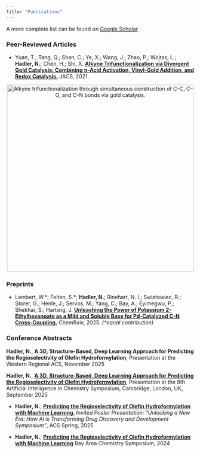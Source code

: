 ```yaml
---
title: "Publications"
---
```


A more complete list can be found on [Google Scholar](https://scholar.google.com/citations?user=IBnzxfkAAAAJ&hl=en).

### Peer-Reviewed Articles
- Yuan, T.; Tang, Q.; Shan, C.; Ye, X.; Wang, J.; Zhao, P.; Wojtas, L.; **Hadler, N.**; Chen, H.; Shi, X. **[Alkyne Trifunctionalization via Divergent Gold Catalysis: Combining π-Acid Activation, Vinyl-Gold Addition, and Redox Catalysis.](https://doi.org/10.1021/jacs.1c01811)** JACS, 2021.
<div align="center">
    <img src="/images/publications/gold.jpg" alt="Alkyne trifunctionalization through simultaneous construction of C–C, C–O, and C–N bonds via gold catalysis." width="500">
</div>

### Preprints
- Lambert, W.\*; Felten, S.\*; **Hadler, N.**; Rinehart, N. I.; Swiatowiec, R.; Storer, G.; Henle, J.; Servos, M.; Yang, C.; Bay, A.; Eyimegwu, P.; Shekhar, S.; Hartwig, J. **[Unleashing the Power of Potassium 2-Ethylhexanoate as a Mild and Soluble Base for Pd-Catalyzed C-N Cross-Coupling.](https://doi.org/10.26434/chemrxiv-2025-59c10)** ChemRxiv, 2025. *(\*equal contribution)*

### Conference Abstracts
**Hadler, N.**, **A 3D, Structure-Based, Deep Learning Approach for Predicting the Regioselectivity of Olefin Hydroformylation**, Presentation at the Western Regional ACS, November 2025

**Hadler, N.**, **[A 3D, Structure-Based, Deep Learning Approach for Predicting the Regioselectivity of Olefin Hydroformylation](https://www.rscbmcs.org/events/aichem8/)**, Presentation at the 8th Artificial Intelligence in Chemistry Symposium, Cambridge, London, UK, September 2025

- **Hadler, N.**, **[Predicting the Regioselectivity of Olefin Hydroformylation with Machine Learning](https://acs.digitellinc.com/p/s/predicting-the-regioselectivity-of-olefin-hydroformylation-using-machine-learning-620605)**,  *Invited Poster Presentation: "Unlocking a New Era: How AI is Transforming Drug Discovery and Development Symposium"*, ACS Spring, 2025

- **Hadler, N.**, **[Predicting the Regioselectivity of Olefin Hydroformylation with Machine Learning](https://www.bayareachemistrysymposium.com/2024-program)**  Bay Area Chemistry Symposium, 2024